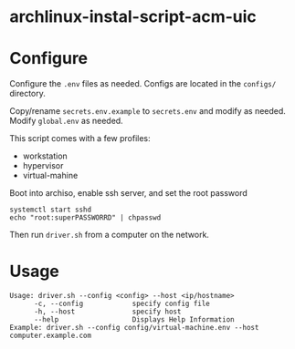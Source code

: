 # archlinux-instal-script-acm-uic

# Configure

Configure the `.env` files as needed. Configs are located in the `configs/` directory.

Copy/rename `secrets.env.example` to `secrets.env` and modify as needed. Modify `global.env` as needed.

This script comes with a few profiles:
- workstation
- hypervisor
- virtual-mahine


Boot into archiso, enable ssh server, and set the root password
```
systemctl start sshd
echo "root:superPASSWORRD" | chpasswd
```
Then run `driver.sh` from a computer on the network.

# Usage

```
Usage: driver.sh --config <config> --host <ip/hostname>
      -c, --config            specify config file
      -h, --host              specify host
      --help                  Displays Help Information
Example: driver.sh --config config/virtual-machine.env --host computer.example.com
```
